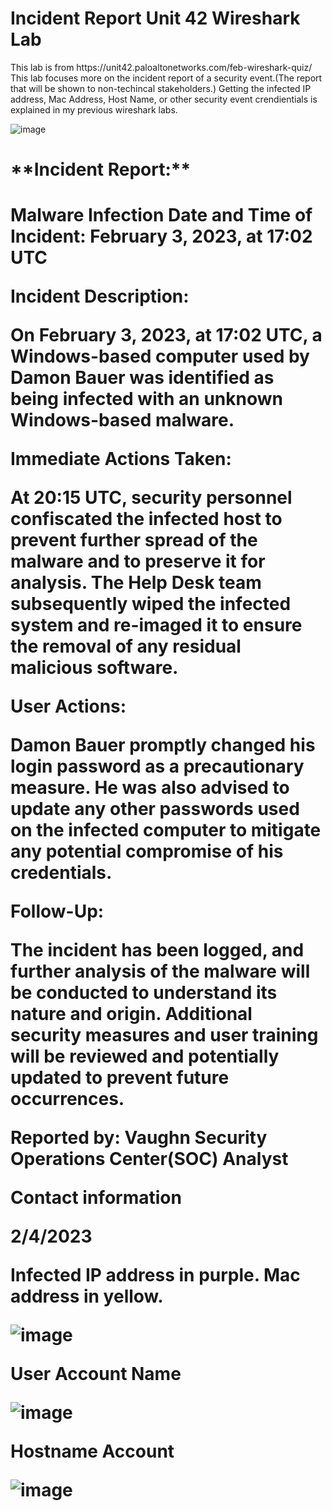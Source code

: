 <h1> Incident Report Unit 42 Wireshark Lab </h1>
This lab is from https://unit42.paloaltonetworks.com/feb-wireshark-quiz/
This lab focuses more on the incident report of a security event.(The report that will be shown to non-techincal stakeholders.) Getting the infected IP address, Mac Address, Host Name, or other security event crendientials is explained in my previous wireshark labs.

![image](https://github.com/Ganburu/Cybersecurity-Portfolio/assets/162606791/7a4b22a2-c454-4554-8cd5-0e1933f23565)

<h1>**Incident Report:**<h1/>
Malware Infection
Date and Time of Incident: February 3, 2023, at 17:02 UTC

**Incident Description:**

On February 3, 2023, at 17:02 UTC, a Windows-based computer used by Damon Bauer was identified as being infected with an unknown Windows-based malware.

**Immediate Actions Taken:**

At 20:15 UTC, security personnel confiscated the infected host to prevent further spread of the malware and to preserve it for analysis.
The Help Desk team subsequently wiped the infected system and re-imaged it to ensure the removal of any residual malicious software.

**User Actions:**

Damon Bauer promptly changed his login password as a precautionary measure.
He was also advised to update any other passwords used on the infected computer to mitigate any potential compromise of his credentials.

**Follow-Up:**

The incident has been logged, and further analysis of the malware will be conducted to understand its nature and origin.
Additional security measures and user training will be reviewed and potentially updated to prevent future occurrences.

**Reported by:**
Vaughn
Security Operations Center(SOC) Analyst

Contact information

**2/4/2023** 



Infected IP address in purple. Mac address in yellow.

![image](https://github.com/Ganburu/Cybersecurity-Portfolio/assets/162606791/73d8db7b-bf7a-4236-8919-4cf48a6cfe7b)

User Account Name 

![image](https://github.com/Ganburu/Cybersecurity-Portfolio/assets/162606791/9a7c2305-e37b-4222-bba5-93842a38b058)

Hostname Account

![image](https://github.com/Ganburu/Cybersecurity-Portfolio/assets/162606791/5ca8c0be-690b-421c-8a08-b37812846f21)

